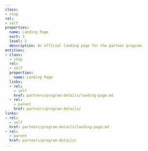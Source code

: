 ```yaml
---
class:
- stop
rel:
- self
properties:
  name: Landing Page
  sort: 1
  level: 2
  description: An official landing page for the partner program.
entities:
- class:
  - stop
  rel:
  - self
  properties:
    name: Landing Page
  links:
  - rel:
    - self
    href: partners/program-details/landing-page.md
  - rel:
    - parent
    href: partners/program-details/
links:
- rel:
  - self
  href: partners/program-details/landing-page.md
- rel:
  - parent
  href: partners/program-details/
...
```

